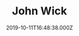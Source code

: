 ---
title: "John Wick"
year: 2014
date: 2019-10-11T16:48:38.000Z
permalink: /almanac/movies/2019-10-11-john-wick/index.html
rating: 3
---
